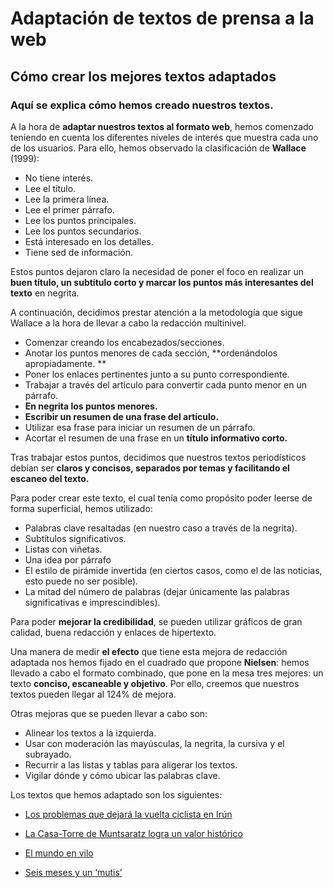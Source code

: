 # Adaptación de textos de prensa a la web

## Cómo crear los mejores textos adaptados

### Aquí se explica cómo hemos creado nuestros textos. 

A la hora de **adaptar nuestros textos al formato web**, hemos comenzado teniendo en cuenta los diferentes niveles de interés que muestra cada uno de los usuarios. Para ello, hemos observado la clasificación de **Wallace** (1999):

-	No tiene interés.
-	Lee el título.
-	Lee la primera línea.
-	Lee el primer párrafo.
-	Lee los puntos principales.
-	Lee los puntos secundarios.
-	Está interesado en los detalles.
-	Tiene sed de información. 

Estos puntos dejaron claro la necesidad de poner el foco en realizar un **buen título, un subtítulo corto y marcar los puntos más interesantes del texto** en negrita. 

A continuación, decidimos prestar atención a la metodología que sigue Wallace a la hora de llevar a cabo la redacción multinivel. 

-	Comenzar creando los encabezados/secciones.
-	Anotar los puntos menores de cada sección, **ordenándolos apropiadamente. **
-	Poner los enlaces pertinentes junto a su punto correspondiente.
-	Trabajar a través del artículo para convertir cada punto menor en un párrafo.
-	**En negrita los puntos menores.**
-	**Escribir un resumen de una frase del artículo.**
-	Utilizar esa frase para iniciar un resumen de un párrafo. 
-	Acortar el resumen de una frase en un **título informativo corto.**

Tras trabajar estos puntos, decidimos que nuestros textos periodísticos debían ser **claros y concisos, separados por temas y facilitando el escaneo del texto.**

Para poder crear este texto, el cual tenía como propósito poder leerse de forma superficial, hemos utilizado:

-	Palabras clave resaltadas (en nuestro caso a través de la negrita).
-	Subtítulos significativos.
-	Listas con viñetas.
-	Una idea por párrafo
-	El estilo de pirámide invertida (en ciertos casos, como el de las noticias, esto puede no ser posible).
-	La mitad del número de palabras (dejar únicamente las palabras significativas e imprescindibles). 

Para poder **mejorar la credibilidad**, se pueden utilizar gráficos de gran calidad, buena redacción y enlaces de hipertexto.

Una manera de medir **el efecto** que tiene esta mejora de redacción adaptada nos hemos fijado en el cuadrado que propone **Nielsen**: hemos llevado a cabo el formato combinado, que pone en la mesa tres mejores: un texto **conciso, escaneable y objetivo**. Por ello, creemos que nuestros textos pueden llegar al 124% de mejora.  

Otras mejoras que se pueden llevar a cabo son:

-	Alinear los textos a la izquierda.
-	Usar con moderación las mayúsculas, la negrita, la cursiva y el subrayado.
-	Recurrir a las listas y tablas para aligerar los textos.
-	Vigilar dónde y cómo ubicar las palabras clave. 

Los textos que hemos adaptado son los siguientes:

- [Los problemas que dejará la vuelta ciclista en Irún](https://github.com/DeustoPWEB2020/documentacion-grupo1/blob/main/textos/vueltaciclista.md)

- [La Casa-Torre de Muntsaratz logra un valor histórico](https://github.com/DeustoPWEB2020/documentacion-grupo1/blob/main/textos/cultura.md)

- [El mundo en vilo](https://github.com/DeustoPWEB2020/documentacion-grupo1/blob/main/textos/editorial.md)

- [Seis meses y un ‘mutis’](https://github.com/DeustoPWEB2020/documentacion-grupo1/blob/main/textos/Seismeses.md)